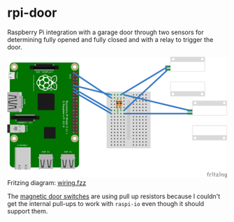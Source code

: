 # rpi-door

Raspberry Pi integration with a garage door through two sensors for determining fully opened and fully closed and with a relay to trigger the door.

![wiring.png](wiring.png)<br>
Fritzing diagram: [wiring.fzz](wiring.fzz)

The [magnetic door switches](https://amzn.com/B00PZMG980) are using pull up resistors because I couldn't get the internal pull-ups to work with `raspi-io` even though it should support them.
